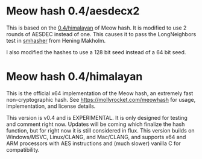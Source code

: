 # Meow hash 0.4/aesdecx2
This is based on the
[0.4/himalayan](https://github.com/cmuratori/meow_hash/tree/v0.4) of Meow hash.  It is modified to use
2 rounds of AESDEC instead of one.  This causes it to pass the LongNeighbors
test in [smhasher](https://github.com/hmakholm/smhasher) from Hening Makholm.

I also modified the hashes to use a 128 bit seed instead of a 64 bit seed.

# Meow hash 0.4/himalayan
This is the official x64 implementation of the Meow hash, an extremely fast non-cryptographic hash.  See https://mollyrocket.com/meowhash for usage, implementation, and license details.

This version is v0.4 and is EXPERIMENTAL.  It is only designed for testing and comment right now.  Updates will be coming which finalize the hash function, but for right now it is still considered in flux.  This version builds on Windows/MSVC, Linux/CLANG, and Mac/CLANG, and supports x64 and ARM processors with AES instructions and (much slower) vanilla C for compatibility.
